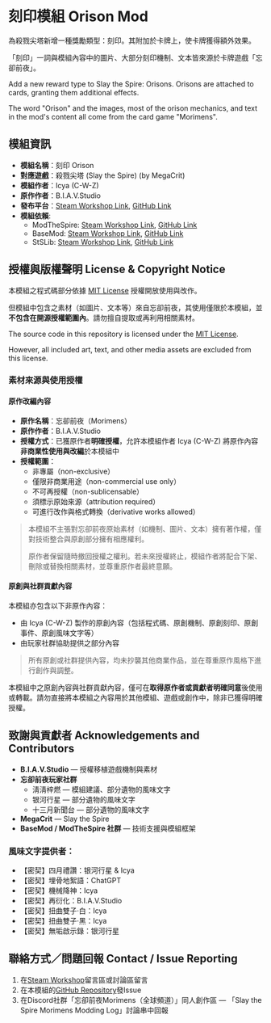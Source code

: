 # 刻印模組 Orison Mod

為殺戮尖塔新增一種獎勵類型：刻印。其附加於卡牌上，使卡牌獲得額外效果。

「刻印」一詞與模組內容中的圖片、大部分刻印機制、文本皆來源於卡牌遊戲「忘卻前夜」。

Add a new reward type to Slay the Spire: Orisons. Orisons are attached to cards, granting them additional effects.

The word "Orison" and the images, most of the orison mechanics, and text in the mod's content all come from the card game "Morimens".

## 模組資訊

- **模組名稱**：刻印 Orison
- **對應遊戲**：殺戮尖塔 (Slay the Spire) (by MegaCrit)
- **模組作者**：Icya (C-W-Z)
- **原作作者**：B.I.A.V.Studio
- **發布平台**：[Steam Workshop Link](https://steamcommunity.com/sharedfiles/filedetails/?edit=true&id=3550528092), [GitHub Link](https://github.com/C-W-Z/sts-orison-mod)
- **模組依賴**:
  - ModTheSpire: [Steam Workshop Link](https://steamcommunity.com/workshop/filedetails/?id=1605060445), [GitHub Link](https://github.com/kiooeht/ModTheSpire)
  - BaseMod: [Steam Workshop Link](https://steamcommunity.com/workshop/filedetails/?id=1605833019), [GitHub Link](https://github.com/daviscook477/BaseMod)
  - StSLib: [Steam Workshop Link](https://steamcommunity.com/workshop/filedetails/?id=1609158507), [GitHub Link](https://github.com/kiooeht/StSLib)

## 授權與版權聲明 License & Copyright Notice

本模組之程式碼部分依據 [MIT License](./LICENSE) 授權開放使用與改作。

但模組中包含之素材（如圖片、文本等）來自忘卻前夜，其使用僅限於本模組，並**不包含在開源授權範圍內**。請勿擅自提取或再利用相關素材。

The source code in this repository is licensed under the [MIT License](./LICENSE).

However, all included art, text, and other media assets are excluded from this license.

### 素材來源與使用授權

#### 原作改編內容

- **原作名稱**：忘卻前夜（Morimens）
- **原作作者**：B.I.A.V.Studio
- **授權方式**：已獲原作者**明確授權**，允許本模組作者 Icya (C-W-Z) 將原作內容**非商業性使用與改編**於本模組中
- **授權範圍**：
  - 非專屬（non-exclusive）
  - 僅限非商業用途（non-commercial use only）
  - 不可再授權（non-sublicensable）
  - 須標示原始來源（attribution required）
  - 可進行改作與格式轉換（derivative works allowed）

> 本模組不主張對忘卻前夜原始素材（如機制、圖片、文本）擁有著作權，僅對技術整合與原創部分擁有相應權利。
>
> 原作者保留隨時撤回授權之權利。若未來授權終止，模組作者將配合下架、刪除或替換相關素材，並尊重原作者最終意願。

#### 原創與社群貢獻內容

本模組亦包含以下非原作內容：

- 由 Icya (C-W-Z) 製作的原創內容（包括程式碼、原創機制、原創刻印、原創事件、原創風味文字等）
- 由玩家社群協助提供之部分內容

> 所有原創或社群提供內容，均未抄襲其他商業作品，並在尊重原作風格下進行創作與調整。

本模組中之原創內容與社群貢獻內容，僅可在**取得原作者或貢獻者明確同意**後使用或轉載。請勿直接將本模組之內容用於其他模組、遊戲或創作中，除非已獲得明確授權。

## 致謝與貢獻者 Acknowledgements and Contributors

- **B.I.A.V.Studio** — 授權移植遊戲機制與素材
- **忘卻前夜玩家社群**
  - 淸淸梓燃 — 模組建議、部分遺物的風味文字
  - 银河行星 — 部分遺物的風味文字
  - 十三月新聞台 — 部分遺物的風味文字
- **MegaCrit** — Slay the Spire
- **BaseMod / ModTheSpire 社群** — 技術支援與模組框架

### 風味文字提供者：

- 【密契】四月禮讚：银河行星 & Icya
- 【密契】埋骨地絮語：ChatGPT
- 【密契】機械降神：Icya
- 【密契】再衍化：B.I.A.V.Studio
- 【密契】扭曲雙子·白：Icya
- 【密契】扭曲雙子·黑：Icya
- 【密契】無垢啟示錄：银河行星

## 聯絡方式／問題回報 Contact / Issue Reporting

1. 在[Steam Workshop](https://steamcommunity.com/sharedfiles/filedetails/?edit=true&id=3550528092)留言區或討論區留言
2. 在本模組的[GitHub Repository](https://github.com/C-W-Z/sts-orison-mod)發Issue
3. 在Discord社群「忘卻前夜Morimens（全球頻道）」同人創作區 — 「Slay the Spire Morimens Modding Log」討論串中回報
